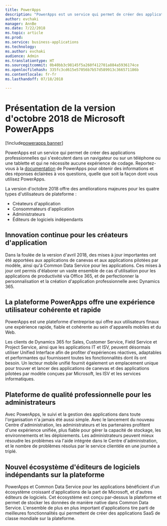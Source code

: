 ```yaml
---
title: PowerApps
description: "PowerApps est un service qui permet de créer des applications professionnelles qui s'exécutent dans un navigateur ou sur un téléphone ou une tablette et qui ne nécessite aucune expérience de codage."
author: evchaki
manager: AnnBe
ms.date: 7/22/2018
ms.topic: article
ms.prod: 
ms.service: business-applications
ms.technology: 
ms.author: evchaki
audience: Admin
ms.translationtype: HT
ms.sourcegitcommit: 0b40bb3c98145f5a260f412701a884a5936174ce
ms.openlocfilehash: 335fc3cd615e57056b7b57d589913c366571186b
ms.contentlocale: fr-fr
ms.lasthandoff: 07/18/2018

---
```

# <a name="overview-of-microsoft-powerapps-october-18-release"></a>Présentation de la version d'octobre 2018 de Microsoft PowerApps

[!include[powerapps banner](../includes/powerapps.md)]





PowerApps est un service qui permet de créer des applications professionnelles qui s'exécutent dans un navigateur ou sur un téléphone ou une tablette et qui ne nécessite aucune expérience de codage. Reportez-vous à la [documentation](https://docs.microsoft.com/powerapps/) de PowerApps pour obtenir des informations et des réponses éclairées à vos questions, quelle que soit la façon dont vous utilisez PowerApps.

La version d'octobre 2018 offre des améliorations majeures pour les quatre types d'utilisateurs de plateforme : 

- Créateurs d'application
- Consommateurs d'application
- Administrateurs
- Éditeurs de logiciels indépendants

## <a name="continued-innovation-for-app-makers"></a>Innovation continue pour les créateurs d'application 

Dans la foulée de la version d'avril 2018, des mises à jour importantes ont été apportées aux applications de canevas et aux applications pilotées par modèle, ainsi qu'à Common Data Service pour les applications. Ces mises à jour ont permis d'élaborer un vaste ensemble de cas d'utilisation pour les applications de productivité via Office 365, et de perfectionner la personnalisation et la création d'application professionnelle avec Dynamics 365.  

## <a name="powerapps-platform-provides-fast-consistent-user-experience"></a>La plateforme PowerApps offre une expérience utilisateur cohérente et rapide 

PowerApps est une plateforme d'entreprise qui offre aux utilisateurs finaux une expérience rapide, fiable et cohérente au sein d'appareils mobiles et du Web.  

Les clients de Dynamics 365 for Sales, Customer Service, Field Service et Project Service, ainsi que les applications IT et ISV, peuvent désormais utiliser Unified Interface afin de profiter d'expériences réactives, adaptables et performantes qui fournissent toutes les fonctionnalités dont ils ont besoin. Un lecteur mobile unifié fournit également un emplacement unique pour trouver et lancer des applications de canevas et des applications pilotées par modèle conçues par Microsoft, les ISV et les services informatiques.  

## <a name="enterprise-grade-platform-for-administrators"></a>Plateforme de qualité professionnelle pour les administrateurs 

Avec PowerApps, le suivi et la gestion des applications dans toute l'organisation n'a jamais été aussi simple. Avec le lancement du nouveau Centre d'administration, les administrateurs et les partenaires profitent d'une expérience unifiée, plus fiable pour gérer la capacité de stockage, les environnements et les déploiements. Les administrateurs peuvent mieux résoudre les problèmes via l'aide intégrée dans le Centre d'administration, et le nombre de problèmes résolus par le service clientèle en une journée a triplé. 

## <a name="emerging-ecosystem-of-isvs-on-the-platform"></a>Nouvel écosystème d'éditeurs de logiciels indépendants sur la plateforme

PowerApps et Common Data Service pour les applications bénéficient d'un écosystème croissant d'applications de la part de Microsoft, et d'autres éditeurs de logiciels. Cet écosystème est conçu par-dessus la plateforme et permet de stocker les données de manière native dans Common Data Service. L'ensemble de plus en plus important d'applications tire parti de meilleures fonctionnalités qui permettent de créer des applications SaaS de classe mondiale sur la plateforme.

